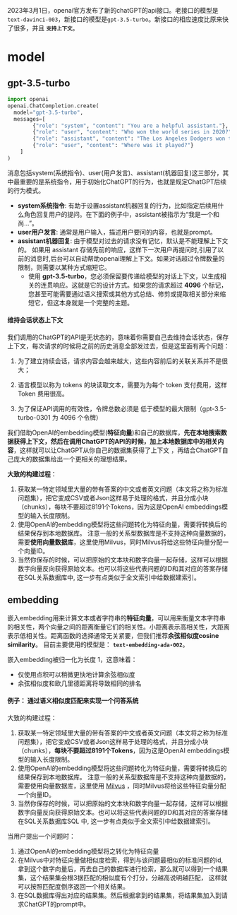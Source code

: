 2023年3月1日，openai官方发布了新的chatGPT的api接口。老接口的模型是`text-davinci-003`，新接口的模型是`gpt-3.5-turbo`。新接口的相应速度比原来快了很多，并且 **`支持上下文`**。 

# model

## gpt-3.5-turbo
```python
import openai
openai.ChatCompletion.create(
  model="gpt-3.5-turbo",
  messages=[
        {"role": "system", "content": "You are a helpful assistant."},
        {"role": "user", "content": "Who won the world series in 2020?"},
        {"role": "assistant", "content": "The Los Angeles Dodgers won the World Series in 2020."},
        {"role": "user", "content": "Where was it played?"}
    ]
)
```
消息包括system(系统指令)、user(用户发言)、assistant(机器回复)这三部分，其中最重要的是系统指令，用于初始化ChatGPT的行为，也就是规定ChatGPT后续的行为模式。

- **system系统指令**: 有助于设置assistant机器回复的行为，比如指定后续用什么角色回复用户的提问。在下面的例子中，assistant被指示为“我是一个和尚...”。
- **user用户发言**:  通常是用户输入，描述用户要问的内容，也就是prompt。
- **assistant机器回复**: 由于模型对过去的请求没有记忆，默认是不能理解上下文的。 如果用 assistant 存储先前的响应，这样下一次用户再提问时,引用了以前的消息时,后台可以自动帮助openai理解上下文。如果对话超过令牌数量的限制，则需要以某种方式缩短它。
  - 使用 **gpt-3.5-turbo**，您必须保留要传递给模型的对话上下文，以生成相关的连贯响应。这就是它的设计方式。如果您的请求超过 **4096** 个标记，您甚至可能需要通过语义搜索或其他方式总结、修剪或提取相关部分来缩短它，但这本身就是一个完整的主题。

#### 维持会话状态上下文
我们调用的ChatGPT的API是无状态的，意味着你需要自己去维持会话状态，保存上下文，每次请求的时候将之前的历史消息全部发过去，但是这里面有两个问题：

1. 为了建立持续会话，请求内容会越来越大，这些内容前后的关联关系并不是很大；

2. 语言模型以称为 tokens 的块读取文本，需要为为每个 token 支付费用，这样Token 费用很高。

3. 为了保证API调用的有效性，令牌总数必须是 低于模型的最大限制（gpt-3.5-turbo-0301 为 4096 个令牌）

我们借助OpenAI的embedding模型(**特征向量**)和自己的数据库，**先在本地搜索数据获得上下文，然后在调用ChatGPT的API的时候，加上本地数据库中的相关内容**，这样就可以让ChatGPT从你自己的数据集获得了上下文 ，再结合ChatGPT自己庞大的数据集给出一个更相关的理想结果。

**大致的构建过程**：

1. 获取某一特定领域里大量的带有答案的中文或者英文问题（本文将之称为标准问题集），把它变成CSV或者Json这样易于处理的格式，并且分成小块（chunks），每块不要超过8191个Tokens，因为这是OpenAI embeddings模型的输入长度限制。
2. 使用OpenAI的embedding模型将这些问题转化为特征向量，需要将转换后的结果保存到本地数据库。 注意一般的关系型数据库是不支持这种向量数据的，需要**使用向量数据库**，这里使用Milvus，同时Milvus将给这些特征向量分配一个向量ID。
3. 当然你保存的时候，可以把原始的文本块和数字向量一起存储，这样可以根据数字向量反向获得原始文本。也可以将这些代表问题的ID和其对应的答案存储在SQL关系数据库中, 这一步有点类似于全文索引中给数据建索引。

## embedding 
嵌入embedding用来计算文本或者字符串的**特征向量**，可以用来衡量文本字符串的相关性，两个向量之间的距离衡量它们的相关性。小距离表示高相关性，大距离表示低相关性。距离函数的选择通常无关紧要，但我们推荐**余弦相似度cosine similarity**。 目前主要使用的模型是： **`text-embedding-ada-002`**。

嵌入embedding被归一化为长度 1，这意味着：
- 仅使用点积可以稍微更快地计算余弦相似度
- 余弦相似度和欧几里德距离将导致相同的排名

#### 例子： 通过语义相似度匹配来实现一个问答系统
大致的构建过程：

1. 获取某一特定领域里大量的带有答案的中文或者英文问题（本文将之称为标准问题集），把它变成CSV或者Json这样易于处理的格式，并且分成小块（chunks），**每块不要超过8191个Tokens**，因为这是OpenAI embeddings模型的输入长度限制。
2. 使用OpenAI的embedding模型将这些问题转化为特征向量，需要将转换后的结果保存到本地数据库。 注意一般的关系型数据库是不支持这种向量数据的，需要使用向量数据库，这里使用 [Milvus](https://github.com/milvus-io/milvus) ，同时Milvus将给这些特征向量分配一个向量ID。
3. 当然你保存的时候，可以把原始的文本块和数字向量一起存储，这样可以根据数字向量反向获得原始文本。也可以将这些代表问题的ID和其对应的答案存储在SQL关系数据库SQL 中, 这一步有点类似于全文索引中给数据建索引。
   
当用户提出一个问题时：
1. 通过OpenAI的embedding模型将之转化为特征向量
2. 在Milvus中对特征向量做相似度检索，得到与该问题最相似的标准问题的id, 拿到这个数字向量后，再去自己的数据库进行检索，那么就可以得到一个结果集，这个结果集会根3据匹配的相似度有个打分，分越高说明越匹配， 这样就可以按照匹配度倒序返回一个相关结果。
3. 在SQL数据库得出对应的结果集。然后根据拿到的结果集，将结果集加入到请求ChatGPT的prompt中。
